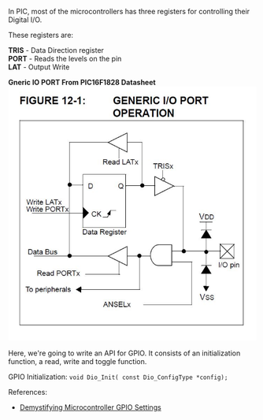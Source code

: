 In PIC, most of the microcontrollers has three registers for controlling their Digital I/O.

These registers are:

**TRIS** - Data Direction register\
**PORT** - Reads the levels on the pin\
**LAT** - Output Write

**Gneric IO PORT From PIC16F1828 Datasheet**
![Gneric IO PORT From PIC16F1828 Datasheet](https://github.com/AasaiAlangaram/Embedded-Peripheral-API/blob/main/Microchip/GPIO/Generic_IO_PIC16F1828.JPG)

Here, we're going to write an API for GPIO. It consists of an initialization function, a read, write and toggle function.

GPIO Initialization:
`
void Dio_Init( const Dio_ConfigType *config);
`


References:

* [Demystifying Microcontroller GPIO Settings](https://embeddedartistry.com/blog/2018/06/04/demystifying-microcontroller-gpio-settings/)
